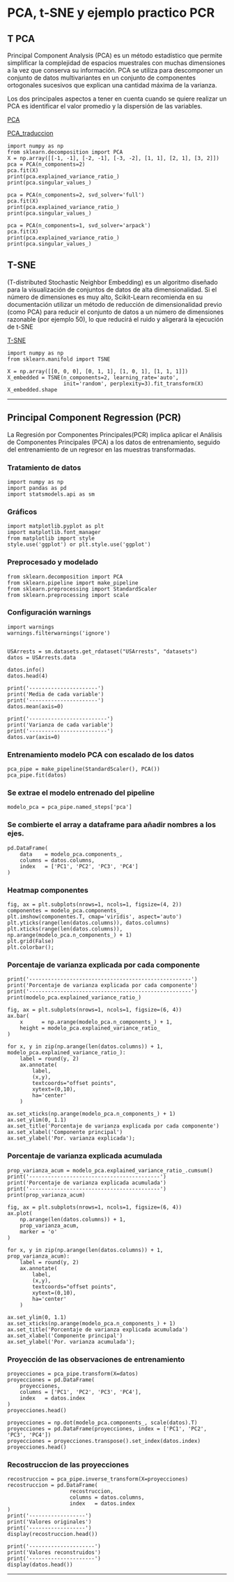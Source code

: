 # PCA, t-SNE y ejemplo practico PCR

## T PCA
Principal Component Analysis (PCA) es un método estadístico que permite simplificar la complejidad de espacios muestrales con muchas dimensiones a la vez que conserva su información.
PCA se utiliza para descomponer un conjunto de datos multivariantes en un conjunto de componentes ortogonales sucesivos que explican una cantidad máxima de la varianza.

Los dos principales aspectos a tener en cuenta cuando se quiere realizar un PCA es identificar el valor promedio y la dispersión de las variables.

[PCA](https://scikit-learn.org/stable/modules/generated/sklearn.decomposition.PCA.html)

[PCA_traduccion](https://qu4nt.github.io/sklearn-doc-es/modules/decomposition.html#pca)

````
import numpy as np
from sklearn.decomposition import PCA
X = np.array([[-1, -1], [-2, -1], [-3, -2], [1, 1], [2, 1], [3, 2]])
pca = PCA(n_components=2)
pca.fit(X)
print(pca.explained_variance_ratio_)
print(pca.singular_values_)

pca = PCA(n_components=2, svd_solver='full')
pca.fit(X)
print(pca.explained_variance_ratio_)
print(pca.singular_values_)

pca = PCA(n_components=1, svd_solver='arpack')
pca.fit(X)
print(pca.explained_variance_ratio_)
print(pca.singular_values_)

````

## T-SNE
(T-distributed Stochastic Neighbor Embedding) es un algoritmo diseñado para la visualización de conjuntos de datos de alta dimensionalidad. Si el número de dimensiones es muy alto, Scikit-Learn recomienda en su documentación utilizar un método de reducción de dimensionalidad previo (como PCA) para reducir el conjunto de datos a un número de dimensiones razonable (por ejemplo 50), lo que reducirá el ruido y aligerará la ejecución de t-SNE

[T-SNE](https://scikit-learn.org/stable/modules/generated/sklearn.manifold.TSNE.html)

````
import numpy as np
from sklearn.manifold import TSNE

X = np.array([[0, 0, 0], [0, 1, 1], [1, 0, 1], [1, 1, 1]])
X_embedded = TSNE(n_components=2, learning_rate='auto',
                  init='random', perplexity=3).fit_transform(X)
X_embedded.shape

````
-------------------------------------------------------------------------------------------------------


## Principal Component Regression (PCR)
La Regresión por Componentes Principales(PCR) implica aplicar el Análisis de Componentes Principales (PCA) a los datos de entrenamiento, seguido del entrenamiento de un regresor en las muestras transformadas. 

### Tratamiento de datos
````
import numpy as np
import pandas as pd
import statsmodels.api as sm
````
### Gráficos
````
import matplotlib.pyplot as plt
import matplotlib.font_manager
from matplotlib import style
style.use('ggplot') or plt.style.use('ggplot')
````
### Preprocesado y modelado
````
from sklearn.decomposition import PCA
from sklearn.pipeline import make_pipeline
from sklearn.preprocessing import StandardScaler
from sklearn.preprocessing import scale
````
### Configuración warnings

````
import warnings
warnings.filterwarnings('ignore')


USArrests = sm.datasets.get_rdataset("USArrests", "datasets")
datos = USArrests.data

datos.info()
datos.head(4)

print('----------------------')
print('Media de cada variable')
print('----------------------')
datos.mean(axis=0)

print('-------------------------')
print('Varianza de cada variable')
print('-------------------------')
datos.var(axis=0)
````

### Entrenamiento modelo PCA con escalado de los datos
````
pca_pipe = make_pipeline(StandardScaler(), PCA())
pca_pipe.fit(datos)
````
### Se extrae el modelo entrenado del pipeline
````
modelo_pca = pca_pipe.named_steps['pca']
````
### Se combierte el array a dataframe para añadir nombres a los ejes.
````
pd.DataFrame(
    data    = modelo_pca.components_,
    columns = datos.columns,
    index   = ['PC1', 'PC2', 'PC3', 'PC4']
)
````
### Heatmap componentes
````
fig, ax = plt.subplots(nrows=1, ncols=1, figsize=(4, 2))
componentes = modelo_pca.components_
plt.imshow(componentes.T, cmap='viridis', aspect='auto')
plt.yticks(range(len(datos.columns)), datos.columns)
plt.xticks(range(len(datos.columns)), np.arange(modelo_pca.n_components_) + 1)
plt.grid(False)
plt.colorbar();
````
### Porcentaje de varianza explicada por cada componente
````
print('----------------------------------------------------')
print('Porcentaje de varianza explicada por cada componente')
print('----------------------------------------------------')
print(modelo_pca.explained_variance_ratio_)

fig, ax = plt.subplots(nrows=1, ncols=1, figsize=(6, 4))
ax.bar(
    x      = np.arange(modelo_pca.n_components_) + 1,
    height = modelo_pca.explained_variance_ratio_
)

for x, y in zip(np.arange(len(datos.columns)) + 1, modelo_pca.explained_variance_ratio_):
    label = round(y, 2)
    ax.annotate(
        label,
        (x,y),
        textcoords="offset points",
        xytext=(0,10),
        ha='center'
    )

ax.set_xticks(np.arange(modelo_pca.n_components_) + 1)
ax.set_ylim(0, 1.1)
ax.set_title('Porcentaje de varianza explicada por cada componente')
ax.set_xlabel('Componente principal')
ax.set_ylabel('Por. varianza explicada');
````
### Porcentaje de varianza explicada acumulada
````
prop_varianza_acum = modelo_pca.explained_variance_ratio_.cumsum()
print('------------------------------------------')
print('Porcentaje de varianza explicada acumulada')
print('------------------------------------------')
print(prop_varianza_acum)

fig, ax = plt.subplots(nrows=1, ncols=1, figsize=(6, 4))
ax.plot(
    np.arange(len(datos.columns)) + 1,
    prop_varianza_acum,
    marker = 'o'
)

for x, y in zip(np.arange(len(datos.columns)) + 1, prop_varianza_acum):
    label = round(y, 2)
    ax.annotate(
        label,
        (x,y),
        textcoords="offset points",
        xytext=(0,10),
        ha='center'
    )
    
ax.set_ylim(0, 1.1)
ax.set_xticks(np.arange(modelo_pca.n_components_) + 1)
ax.set_title('Porcentaje de varianza explicada acumulada')
ax.set_xlabel('Componente principal')
ax.set_ylabel('Por. varianza acumulada');
````
### Proyección de las observaciones de entrenamiento
````
proyecciones = pca_pipe.transform(X=datos)
proyecciones = pd.DataFrame(
    proyecciones,
    columns = ['PC1', 'PC2', 'PC3', 'PC4'],
    index   = datos.index
)
proyecciones.head()

proyecciones = np.dot(modelo_pca.components_, scale(datos).T)
proyecciones = pd.DataFrame(proyecciones, index = ['PC1', 'PC2', 'PC3', 'PC4'])
proyecciones = proyecciones.transpose().set_index(datos.index)
proyecciones.head()
````
### Recostruccion de las proyecciones
````
recostruccion = pca_pipe.inverse_transform(X=proyecciones)
recostruccion = pd.DataFrame(
                    recostruccion,
                    columns = datos.columns,
                    index   = datos.index
)
print('------------------')
print('Valores originales')
print('------------------')
display(recostruccion.head())

print('---------------------')
print('Valores reconstruidos')
print('---------------------')
display(datos.head())
````
------------------------------------------------------------------------------------------------------------

